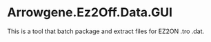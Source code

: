 # Arrowgene.Ez2Off.Data.GUI

This is a tool that batch package and extract files for EZ2ON .tro .dat.
